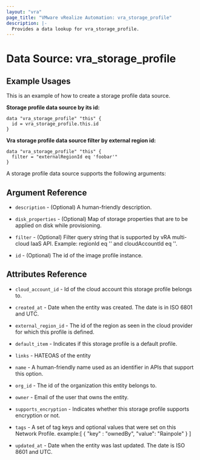 ```yaml
---
layout: "vra"
page_title: "VMware vRealize Automation: vra_storage_profile"
description: |-
  Provides a data lookup for vra_storage_profile.
---
```


# Data Source: vra_storage_profile
## Example Usages
This is an example of how to create a storage profile data source.

**Storage profile data source by its id:**

```hcl
data "vra_storage_profile" "this" {
  id = vra_storage_profile.this.id
}
```

**Vra storage profile data source filter by external region id:**

```hcl
data "vra_storage_profile" "this" {
  filter = "externalRegionId eq 'foobar'"
}
```

A storage profile data source supports the following arguments:

## Argument Reference
* `description` - (Optional) A human-friendly description.

* `disk_properties` - (Optional) Map of storage properties that are to be applied on disk while provisioning.

* `filter` - (Optional) Filter query string that is supported by vRA multi-cloud IaaS API. Example: regionId eq '<regionId>' and cloudAccountId eq '<cloudAccountId>'.

* `id` - (Optional) The id of the image profile instance.

## Attributes Reference
* `cloud_account_id` - Id of the cloud account this storage profile belongs to.

* `created_at` - Date when the entity was created. The date is in ISO 6801 and UTC.

* `external_region_id` - The id of the region as seen in the cloud provider for which this profile is defined.

* `default_item` - Indicates if this storage profile is a default profile.

* `links` - HATEOAS of the entity

* `name` - A human-friendly name used as an identifier in APIs that support this option.

* `org_id` - The id of the organization this entity belongs to.

* `owner` - Email of the user that owns the entity.

* `supports_encryption` - Indicates whether this storage profile supports encryption or not.

* `tags` - A set of tag keys and optional values that were set on this Network Profile.
           example:[ { "key" : "ownedBy", "value": "Rainpole" } ]

* `updated_at` - Date when the entity was last updated. The date is ISO 8601 and UTC.
